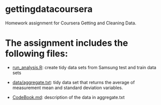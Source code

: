 gettingdatacoursera
===================

Homework assignment for Coursera Getting and Cleaning Data.

The assignment includes the following files:
============================================

- [run_analysis.R](run_analysis.R): create tidy data sets from Samsung test and train data sets

- [data/aggregate.txt](data/aggregate.txt): tidy data set that returns the average of measurement mean and standard deviation variables.

- [CodeBook.md](CodeBook.md): description of the data in aggregate.txt







